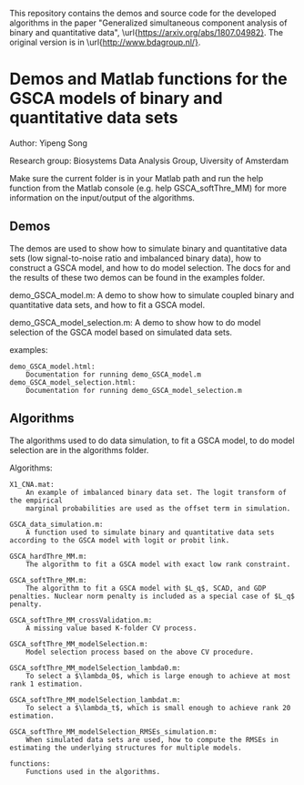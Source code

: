 This repository contains the demos and source code for the developed algorithms in the paper "Generalized simultaneous component analysis of binary and quantitative data", \url{https://arxiv.org/abs/1807.04982}. The original version is in \url{http://www.bdagroup.nl/}.

# Demos and Matlab functions for the GSCA models of binary and quantitative data sets
Author: Yipeng Song

Research group: Biosystems Data Analysis Group, Uiversity of Amsterdam

Make sure the current folder is in your Matlab path and run the help function from the Matlab console (e.g. help GSCA_softThre_MM) for more information on the input/output of the algorithms.

## Demos 

The demos are used to show how to simulate binary and quantitative data sets (low signal-to-noise ratio and imbalanced binary data), how to construct a GSCA model, and how to do model selection. The docs for and the results of these two demos can be found in the examples folder.
 
demo_GSCA_model.m:
    A demo to show how to simulate coupled binary and quantitative data
	sets, and how to fit a GSCA model. 
	
demo_GSCA_model_selection.m:
    A demo to show how to do model selection of the GSCA model based on 
	simulated data sets.
	
examples:

    demo_GSCA_model.html: 
	    Documentation for running demo_GSCA_model.m
    demo_GSCA_model_selection.html:	
	    Documentation for running demo_GSCA_model_selection.m

## Algorithms
 
The algorithms used to do data simulation, to fit a GSCA model, to do model selection are in the algorithms folder.  
		
Algorithms:

    X1_CNA.mat:
	    An example of imbalanced binary data set. The logit transform of the empirical 
		marginal probabilities are used as the offset term in simulation.
		
    GSCA_data_simulation.m:
        A function used to simulate binary and quantitative data sets according to the GSCA model with logit or probit link.
		
    GSCA_hardThre_MM.m:
        The algorithm to fit a GSCA model with exact low rank constraint.
		
	GSCA_softThre_MM.m:
        The algorithm to fit a GSCA model with $L_q$, SCAD, and GDP penalties. Nuclear norm penalty is included as a special case of $L_q$ penalty.	
		
	GSCA_softThre_MM_crossValidation.m:
        A missing value based K-folder CV process.	
		
    GSCA_softThre_MM_modelSelection.m:
        Model selection process based on the above CV procedure.
		
	GSCA_softThre_MM_modelSelection_lambda0.m:
        To select a $\lambda_0$, which is large enough to achieve at most rank 1 estimation.
		
	GSCA_softThre_MM_modelSelection_lambdat.m:
        To select a $\lambda_t$, which is small enough to achieve rank 20 estimation.
		
    GSCA_softThre_MM_modelSelection_RMSEs_simulation.m: 
	    When simulated data sets are used, how to compute the RMSEs in estimating the underlying structures for multiple models.	
		
    functions:
        Functions used in the algorithms.


